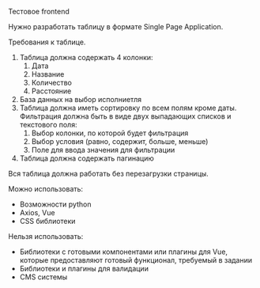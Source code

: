 Тестовое frontend

Нужно разработать таблицу в формате Single Page Application.

Требования к таблице.

1. Таблица должна содержать 4 колонки:
   1. Дата
   2. Название
   3. Количество
   4. Расстояние
2. База данных на выбор исполниетля
3. Таблица должна иметь сортировку по всем полям кроме даты. Фильтрация должна быть в виде двух выпадающих списков и текстового поля:
   1. Выбор колонки, по которой будет фильтрация
   2. Выбор условия (равно, содержит, больше, меньше)
   3. Поле для ввода значения для фильтрации
4. Таблица должна содержать пагинацию

Вся таблица должна работать без перезагрузки страницы.

Можно использовать:

- Возможности python
- Axios, Vue
- CSS библиотеки

Нельзя использовать:

- Библиотеки с готовыми компонентами или плагины для Vue, которые предоставляют готовый функционал, требуемый в задании
- Библиотеки и плагины для валидации
- CMS системы
